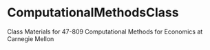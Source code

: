 # ComputationalMethodsClass
Class Materials for 47-809 Computational Methods for Economics at Carnegie Mellon
